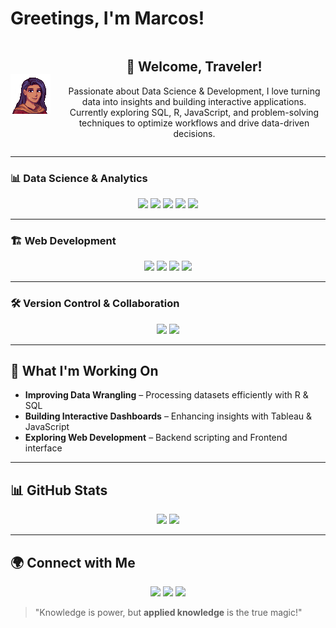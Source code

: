 # Greetings, I'm Marcos!

<div align="center" style="display: flex; align-items: center;">
  <img src="https://github.com/roaring90s/roaring90s/blob/main/portrait.png" width="20%" style="margin-right: 20px;" />
  <div>
    <h2>🏰 Welcome, Traveler!</h2>
    <p>Passionate about Data Science & Development, I love turning data into insights and building interactive applications. Currently exploring SQL, R, JavaScript, and problem-solving techniques to optimize workflows and drive data-driven decisions.  </p>
  </div>
</div>

---

### 📊 Data Science & Analytics

<p align="center">
  <img src="https://img.shields.io/badge/SQL-4479A1?style=for-the-badge&logo=postgresql&logoColor=white&border-radius=50" />
  <img src="https://img.shields.io/badge/Spreadsheets-217346?style=for-the-badge&logo=google-sheets&logoColor=white&border-radius=50" />
  <img src="https://img.shields.io/badge/R-276DC3?style=for-the-badge&logo=r&logoColor=white&border-radius=50" />
  <img src="https://img.shields.io/badge/Tableau-E97627?style=for-the-badge&logo=tableau&logoColor=white&border-radius=50" />
  <img src="https://img.shields.io/badge/Python-3776AB?style=for-the-badge&logo=python&logoColor=white&border-radius=50" />
</p>

---

### 🏗️ Web Development

<p align="center">
  <img src="https://img.shields.io/badge/JavaScript-F7DF1E?style=for-the-badge&logo=javascript&logoColor=black&border-radius=50" />
  <img src="https://img.shields.io/badge/Node.js-339933?style=for-the-badge&logo=node.js&logoColor=white&border-radius=50" />
  <img src="https://img.shields.io/badge/HTML5-E34F26?style=for-the-badge&logo=html5&logoColor=white&border-radius=50" />
  <img src="https://img.shields.io/badge/CSS3-1572B6?style=for-the-badge&logo=css3&logoColor=white&border-radius=50" />
</p>

---

### 🛠️ Version Control & Collaboration

<p align="center">
  <img src="https://img.shields.io/badge/Git-F05032?style=for-the-badge&logo=git&logoColor=white&border-radius=50" />
  <img src="https://img.shields.io/badge/GitHub-181717?style=for-the-badge&logo=github&logoColor=white&border-radius=50" />
</p>

---

## 📌 **What I'm Working On**
- **Improving Data Wrangling** – Processing datasets efficiently with R & SQL  
- **Building Interactive Dashboards** – Enhancing insights with Tableau & JavaScript  
- **Exploring Web Development** – Backend scripting and Frontend interface

---

## 📊 **GitHub Stats**  
<p align="center">
  <img src="https://github-readme-stats.vercel.app/api?username=roaring90s&show_icons=true&theme=tokyonight" height="150" />
  <img src="https://github-readme-stats.vercel.app/api/top-langs/?username=roaring90s&layout=compact&theme=tokyonight" height="150" />
</p>

---

## 🌍 **Connect with Me**

<p align="center">
  <a href="https://www.linkedin.com/in/marcos-sousa-616375249/"><img src="https://img.shields.io/badge/LinkedIn-0A66C2?style=for-the-badge&logo=linkedin&logoColor=white&border-radius=50" /></a>
  <a href="https://github.com/roaring90s"><img src="https://img.shields.io/badge/GitHub-181717?style=for-the-badge&logo=github&logoColor=white&border-radius=50" /></a>
  <a href="mailto:contato.marcos90s@gmail.com"><img src="https://img.shields.io/badge/Email-D14836?style=for-the-badge&logo=gmail&logoColor=white&border-radius=50" /></a>
</p>

> "Knowledge is power, but **applied knowledge** is the true magic!"  
